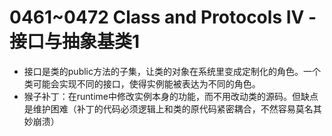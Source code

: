 # 0461~0472 Class and Protocols IV - 接口与抽象基类1
 - 接口是类的public方法的子集，让类的对象在系统里变成定制化的角色。一个类可能会实现不同的接口，使得实例能被表达为不同的角色。
 - 猴子补丁：在runtime中修改实例本身的功能，而不用改动类的源码。但缺点是维护困难（补丁的代码必须逻辑上和类的原代码紧密耦合，不然容易莫名其妙崩溃）
